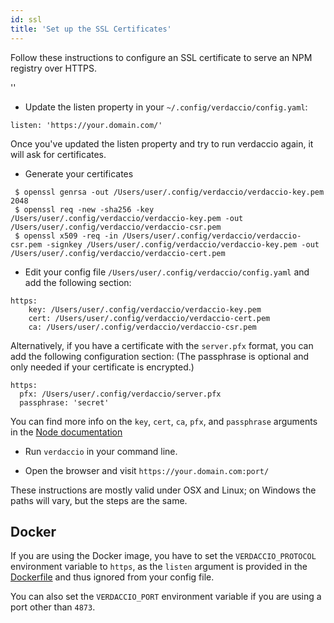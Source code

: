 ```yaml
---
id: ssl
title: 'Set up the SSL Certificates'
---
```


Follow these instructions to configure an SSL certificate to serve an NPM registry over HTTPS.

<div id="codefund">''</div>

- Update the listen property in your `~/.config/verdaccio/config.yaml`:

```
listen: 'https://your.domain.com/'
```

Once you've updated the listen property and try to run verdaccio again, it will ask for certificates.

- Generate your certificates

```
 $ openssl genrsa -out /Users/user/.config/verdaccio/verdaccio-key.pem 2048
 $ openssl req -new -sha256 -key /Users/user/.config/verdaccio/verdaccio-key.pem -out /Users/user/.config/verdaccio/verdaccio-csr.pem
 $ openssl x509 -req -in /Users/user/.config/verdaccio/verdaccio-csr.pem -signkey /Users/user/.config/verdaccio/verdaccio-key.pem -out /Users/user/.config/verdaccio/verdaccio-cert.pem
```

- Edit your config file `/Users/user/.config/verdaccio/config.yaml` and add the following section:

```
https:
    key: /Users/user/.config/verdaccio/verdaccio-key.pem
    cert: /Users/user/.config/verdaccio/verdaccio-cert.pem
    ca: /Users/user/.config/verdaccio/verdaccio-csr.pem
```

Alternatively, if you have a certificate with the `server.pfx` format, you can add the following configuration section: (The passphrase is optional and only needed if your certificate is encrypted.)

```
https:
  pfx: /Users/user/.config/verdaccio/server.pfx
  passphrase: 'secret'
```

You can find more info on the `key`, `cert`, `ca`, `pfx`, and `passphrase` arguments in the [Node documentation](https://nodejs.org/api/tls.html#tls_tls_createsecurecontext_options)

- Run `verdaccio` in your command line.

- Open the browser and visit `https://your.domain.com:port/`

These instructions are mostly valid under OSX and Linux; on Windows the paths will vary, but the steps are the same.

## Docker

If you are using the Docker image, you have to set the `VERDACCIO_PROTOCOL` environment variable to `https`, as the `listen` argument is provided in the [Dockerfile](https://github.com/verdaccio/verdaccio/blob/master/Dockerfile#L43) and thus ignored from your config file.

You can also set the `VERDACCIO_PORT` environment variable if you are using a port other than `4873`.

